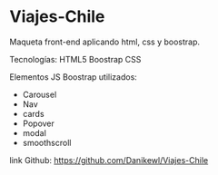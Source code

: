 # Viajes-Chile
Maqueta front-end aplicando html, css y boostrap. 

Tecnologías: 
HTML5
Boostrap
CSS

Elementos JS Boostrap utilizados: 
- Carousel
- Nav
- cards
- Popover
- modal
- smoothscroll

link Github: https://github.com/Danikewl/Viajes-Chile
